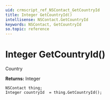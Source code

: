 ```yaml
---
uid: crmscript_ref_NSContact_GetCountryId
title: Integer GetCountryId()
intellisense: NSContact.GetCountryId
keywords: NSContact, GetCountryId
so.topic: reference
---
```


# Integer GetCountryId()

Country

**Returns:** Integer

```crmscript
NSContact thing;
Integer countryId  = thing.GetCountryId();
```

